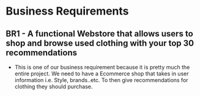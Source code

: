 # Business Requirements
## BR1 - A functional Webstore that allows users to shop and browse used clothing with your top 30 recommendations
* This is one of our business requirement because it is pretty much the entire project. We need to have a Ecommerce shop that takes in user information i.e. Style, brands..etc. To then give recommendations for clothing they should purchase.
